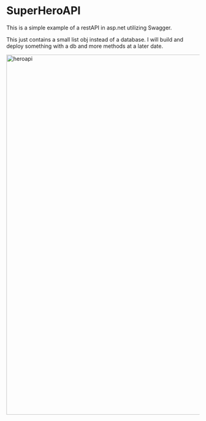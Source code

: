 # SuperHeroAPI
This is a simple example of a restAPI in asp.net utilizing Swagger.

This just contains a small list obj instead of a database. I will build and deploy something with a db and more methods at a later date.

<img width="940" alt="heroapi" src="https://user-images.githubusercontent.com/99351641/166117163-b94212f3-cd07-43ed-af48-63271ebcd15f.png">
